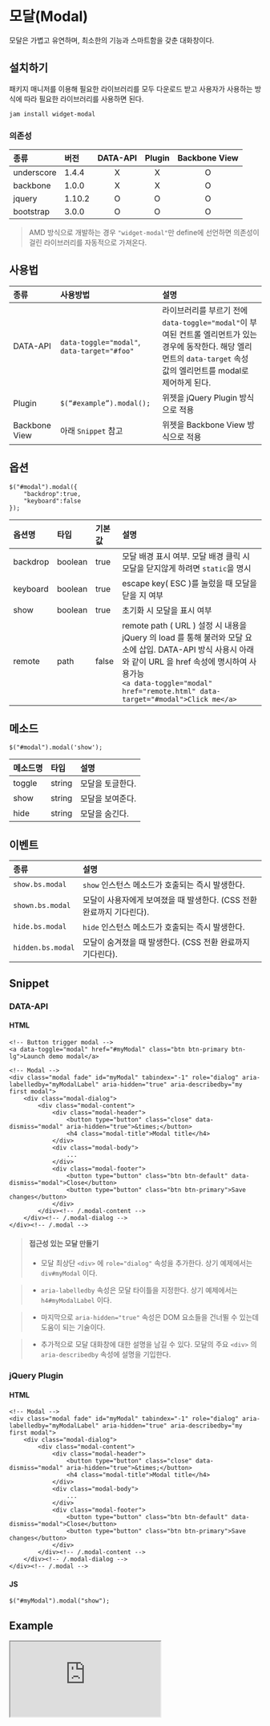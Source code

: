 <!--
{
    "id": 4301,
    "title": "모달(Modal)",
    "outline": "모달은 가볍고 유연하며, 최소한의 기능과 스마트함을 갖춘 대화창이다.",
    "tags": ["widget", "plugin"],
    "section": "PLUG-IN",
    "order": [4, 3, 1],
    "thumbnail": "4.3.01.modal.png"
}
-->

# 모달(Modal)

모달은 가볍고 유연하며, 최소한의 기능과 스마트함을 갖춘 대화창이다.

## 설치하기

패키지 매니저를 이용해 필요한 라이브러리를 모두 다운로드 받고 사용자가 사용하는 방식에 따라 필요한 라이브러리를 사용하면 된다.

```
jam install widget-modal
```

### 의존성

종류 | 버전 | DATA-API | Plugin | Backbone View
:-- | :-- | :--: | :--: | :--:
underscore | 1.4.4 | X | X | O
backbone | 1.0.0 | X | X | O
jquery | 1.10.2 | O | O | O
bootstrap | 3.0.0 | O | O | O

> AMD 방식으로 개발하는 경우 `"widget-modal"`만 define에 선언하면 의존성이 걸린 라이브러리를 자동적으로 가져온다.


## 사용법

종류 | 사용방법 | 설명
:-- | :-- | :--
DATA-API | `data-toggle="modal"`, `data-target="#foo"` | 라이브러리를 부르기 전에 `data-toggle="modal"`이 부여된 컨트롤 엘리먼트가 있는 경우에 동작한다. 해당 엘리먼트의 `data-target` 속성 값의 엘리먼트를 modal로 제어하게 된다.
Plugin | `$(“#example”).modal();` | 위젯을 jQuery Plugin 방식으로 적용
Backbone View | 아래 `Snippet` 참고| 위젯을 Backbone View 방식으로 적용


## 옵션

```
$("#modal").modal({
    "backdrop":true,
    "keyboard":false
});
```

옵션명 | 타입 | 기본값 | 설명
:-- | :-- | :-- | :--
backdrop | boolean | true | 모달 배경 표시 여부. 모달 배경 클릭 시 모달을 닫지않게 하려면 `static`을 명시 
keyboard | boolean | true | escape key( ESC )를 눌렀을 때 모달을 닫을 지 여부
show | boolean | true | 초기화 시 모달을 표시 여부
remote | path | false | remote path ( URL ) 설정 시 내용을 jQuery 의 load 를 통해 불러와 모달 요소에 삽입. DATA-API 방식 사용시 아래와 같이 URL 을 href 속성에 명시하여 사용가능 <br/>```<a data-toggle="modal" href="remote.html" data-target="#modal">Click me</a>```

## 메소드

```
$("#modal").modal('show');
```

메소드명 | 타입 | 설명
:-- | :-- | :--
toggle | string | 모달을 토글한다.
show | string | 모달을 보여준다.
hide | string | 모달을 숨긴다.


## 이벤트

종류 | 설명
:-- | :--
`show.bs.modal` | `show` 인스턴스 메소드가 호출되는 즉시 발생한다.
`shown.bs.modal` | 모달이 사용자에게 보여졌을 때 발생한다. (CSS 전환 완료까지 기다린다).
`hide.bs.modal` | `hide` 인스턴스 메소드가 호출되는 즉시 발생한다.
`hidden.bs.modal` | 모달이 숨겨졌을 때 발생한다. (CSS 전환 완료까지 기다린다).

## Snippet

### DATA-API

#### HTML

```
<!-- Button trigger modal -->
<a data-toggle="modal" href="#myModal" class="btn btn-primary btn-lg">Launch demo modal</a>

<!-- Modal -->
<div class="modal fade" id="myModal" tabindex="-1" role="dialog" aria-labelledby="myModalLabel" aria-hidden="true" aria-describedby="my first modal">
	<div class="modal-dialog">
		<div class="modal-content">
			<div class="modal-header">
	  			<button type="button" class="close" data-dismiss="modal" aria-hidden="true">&times;</button>
	  			<h4 class="modal-title">Modal title</h4>
			</div>
			<div class="modal-body">
	  			...
			</div>
			<div class="modal-footer">
	  			<button type="button" class="btn btn-default" data-dismiss="modal">Close</button>
	  			<button type="button" class="btn btn-primary">Save changes</button>
			</div>
		</div><!-- /.modal-content -->
	</div><!-- /.modal-dialog -->
</div><!-- /.modal -->
```
> #### 접근성 있는 모달 만들기
> - 모달 최상단 `<div>` 에 `role="dialog"` 속성을 추가한다. 상기 예제에서는 `div#myModal` 이다. 

> - `aria-labelledby` 속성은 모달 타이틀을 지정한다. 상기 예제에서는 `h4#myModalLabel` 이다.

> - 마지막으로 `aria-hidden="true"` 속성은 DOM 요소들을 건너뛸 수 있는데 도움이 되는 기술이다. 

> - 추가적으로 모달 대화창에 대한 설명을 남길 수 있다. 모달의 주요 `<div>` 의 `aria-describedby` 속성에 설명을 기입한다.

### jQuery Plugin

#### HTML

```
<!-- Modal -->
<div class="modal fade" id="myModal" tabindex="-1" role="dialog" aria-labelledby="myModalLabel" aria-hidden="true" aria-describedby="my first modal">
	<div class="modal-dialog">
		<div class="modal-content">
			<div class="modal-header">
	  			<button type="button" class="close" data-dismiss="modal" aria-hidden="true">&times;</button>
	  			<h4 class="modal-title">Modal title</h4>
			</div>
			<div class="modal-body">
	  			...
			</div>
			<div class="modal-footer">
	  			<button type="button" class="btn btn-default" data-dismiss="modal">Close</button>
	  			<button type="button" class="btn btn-primary">Save changes</button>
			</div>
		</div><!-- /.modal-content -->
	</div><!-- /.modal-dialog -->
</div><!-- /.modal -->
```

#### JS

```
$("#myModal").modal("show");
```

## Example

<!--
<p data-height="268" data-theme-id="1127" data-slug-hash="cgewL" data-user="azamara" data-default-tab="result" class='codepen'>See the Pen <a href='http://codepen.io/azamara/pen/cgewL'>Cornerstone Range Input</a> by William (<a href='http://codepen.io/azamara'>@azamara</a>) on <a href='http://codepen.io'>CodePen</a></p>
<script async src="http://codepen.io/assets/embed/ei.js"></script>
-->

<iframe class="jsbin-livecode" src="http://jsbin.com/OYeKOnU/latest/embed?html,css,js,output"></iframe>
